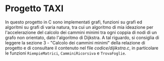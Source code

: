 # Progetto TAXI
In questo progetto in C sono implementati grafi, funzioni su grafi ed algoritmi su grafi di varia natura, tra cui un algoritmo di mia ideazione per l'accelerazione del calcolo dei cammini minimi tra ogni coppia di nodi di un grafo non orientato, dato l'algoritmo di Dijkstra. A tal riguardo, si consiglia di leggere la sezione 3 - "Calcolo dei cammini minimi" della relazione di progetto e di consultare il contenuto nel file _codice/dijikstra.c_, in particolare le funzioni `RiempieMatrici`, `CamminiRicorsiva` e `TrovaFoglie`.
